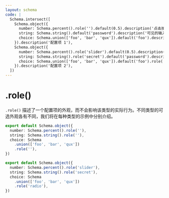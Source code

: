 ```yaml
---
layout: schema
code: |
  Schema.intersect([
    Schema.object({
      number: Schema.percent().role('').default(0.5).description('点击按钮修改数值。'),
      string: Schema.string().default('password').description('可见的输入框。'),
      choice: Schema.union(['foo', 'bar', 'qux']).default('foo').description('从选择器中取值。'),
    }).description('配置项 1'),
    Schema.object({
      number: Schema.percent().role('slider').default(0.5).description('拖动滑块修改数值。'),
      string: Schema.string().role('secret').default('password').description('隐藏的密码框。'),
      choice: Schema.union(['foo', 'bar', 'qux']).default('foo').role('radio').description('从单选框中取值。'),
    }).description('配置项 2'),
  ])
---
```


# .role()

`.role()` 描述了一个配置项的外观，而不会影响该类型的实际行为。不同类型的可选外观各有不同，我们将在每种类型的示例中分别介绍。

```ts
export default Schema.object({
  number: Schema.percent().role(''),
  string: Schema.string().role(''),
  choice: Schema
    .union(['foo', 'bar', 'qux'])
    .role(''),
})

export default Schema.object({
  number: Schema.percent().role('slider'),
  string: Schema.string().role('secret'),
  choice: Schema
    .union(['foo', 'bar', 'qux'])
    .role('radio'),
})
```
